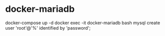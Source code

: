 # docker-mariadb

docker-compose up -d
docker exec -it docker-mariadb bash
mysql
create user 'root'@'%' identified by 'password';